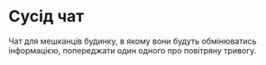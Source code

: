 # Сусід чат
 
Чат для мешканців будинку, в якому вони будуть обмінюватись інформацією, попереджати один одного про повітряну тривогу.
